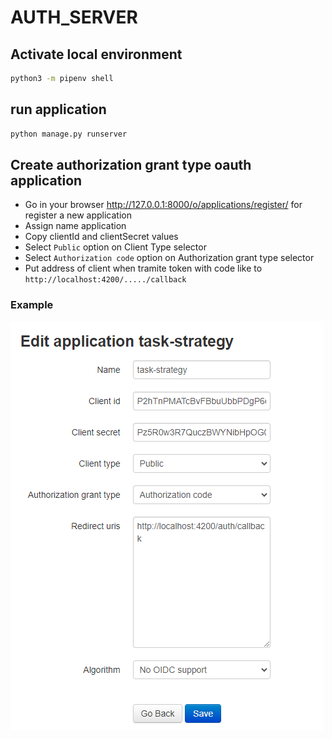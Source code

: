 # AUTH_SERVER
## Activate local environment

```bash
python3 -m pipenv shell
```

## run application
```bash
python manage.py runserver
```


## Create authorization grant type oauth application

* Go in your browser http://127.0.0.1:8000/o/applications/register/ for register a new application
* Assign name application
* Copy clientId and clientSecret values
* Select `Public` option on Client Type selector
* Select `Authorization code` option on Authorization  grant type selector
* Put address of client when tramite token with code like to `http://localhost:4200/...../callback`
### Example
![Drag Racing](https://raw.githubusercontent.com/julnarot/general-public-assets/main/screenshots/oauth_authorization_code_grant_type_application001.PNG)
